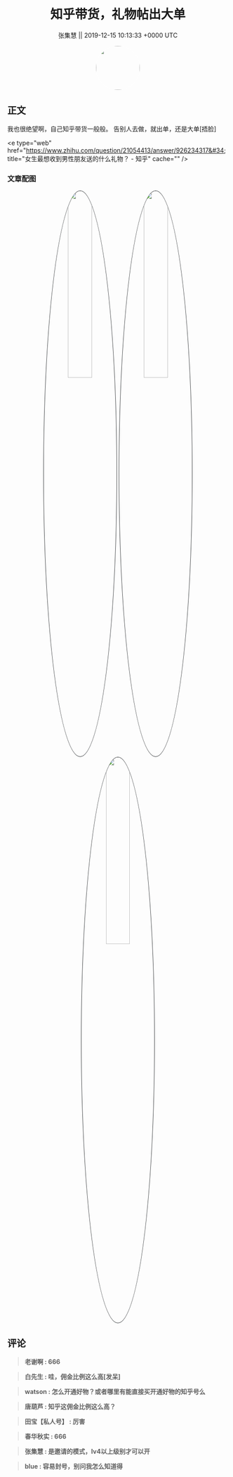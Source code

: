 <h1 align="center">知乎带货，礼物帖出大单</h1>




<p align="center">
    <a>张集慧 || 2019-12-15 10:13:33 &#43;0000 UTC</a>
</p>

<div align="center">
    <img src="https://images.zsxq.com/FmR8-1sAqFaE-Q7_np22kBgDs__X?e=1590940799&amp;token=kIxbL07-8jAj8w1n4s9zv64FuZZNEATmlU_Vm6zD:SyBfMoMWWZlRGBRVci7qV4P35HA=" width="100" height="100" style="border:1px solid;border-radius:50%; color:#ffffff"/>
</div>




## 正文

<div>
我也很绝望啊，自己知乎带货一般般。
告别人去做，就出单，还是大单[捂脸]

&lt;e type=&#34;web&#34; href=&#34;https://www.zhihu.com/question/21054413/answer/926234317&#34; title=&#34;女生最想收到男性朋友送的什么礼物？ - 知乎&#34; cache=&#34;&#34; /&gt;
</div>

### 文章配图

<div class="image" align="center">

<img src="https://images.zsxq.com/FjeC_afNxJcxM1W5Qqk6I5wtfeJO?imageMogr2/auto-orient/thumbnail/800x/format/jpg/blur/1x0/quality/75&amp;e=1590940799&amp;token=kIxbL07-8jAj8w1n4s9zv64FuZZNEATmlU_Vm6zD:D5c-6aZoJCxbJzCIPvK7vI0Vzns=" width="33%" height="33%" style="border:1px solid;border-radius:50%; color:#3c3f41"/>

<img src="https://images.zsxq.com/FgEKj0XL3b5SKBOueSuE5E3JCY_U?imageMogr2/auto-orient/thumbnail/800x/format/jpg/blur/1x0/quality/75&amp;e=1590940799&amp;token=kIxbL07-8jAj8w1n4s9zv64FuZZNEATmlU_Vm6zD:18hlJywFr3tVuyPyNRjwcd3_5bg=" width="33%" height="33%" style="border:1px solid;border-radius:50%; color:#3c3f41"/>

<img src="https://images.zsxq.com/FvrRiFbCkQLm0ueHJVFTYPe6udBz?imageMogr2/auto-orient/thumbnail/800x/format/jpg/blur/1x0/quality/75&amp;e=1590940799&amp;token=kIxbL07-8jAj8w1n4s9zv64FuZZNEATmlU_Vm6zD:YIFqVL9bbz6EpQoXNTc7EGgtYHY=" width="33%" height="33%" style="border:1px solid;border-radius:50%; color:#3c3f41"/>

</div>


## 评论

<div align="left">
<div>

<blockquote >
<span> <strong>老谢啊 : 666 </strong></span>
</blockquote>

<blockquote >
<span> <strong>白先生 : 哇，佣金比例这么高[发呆] </strong></span>
</blockquote>

<blockquote >
<span> <strong>watson : 怎么开通好物？或者哪里有能直接买开通好物的知乎号么 </strong></span>
</blockquote>

<blockquote >
<span> <strong>唐葫芦 : 知乎这佣金比例这么高？ </strong></span>
</blockquote>

<blockquote >
<span> <strong>田宝【私人号】 : 厉害 </strong></span>
</blockquote>

<blockquote >
<span> <strong>春华秋实 : 666 </strong></span>
</blockquote>

<blockquote >
<span> <strong>张集慧 : 是邀请的模式，lv4以上级别才可以开 </strong></span>
</blockquote>

<blockquote >
<span> <strong>blue : 容易封号，别问我怎么知道得 </strong></span>
</blockquote>

</div>
</div>